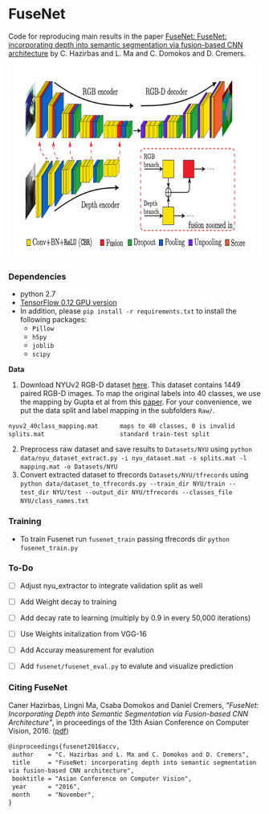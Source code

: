 # FuseNet
Code for reproducing main results in the paper [FuseNet: FuseNet: incorporating depth into semantic segmentation via fusion-based CNN architecture](https://vision.in.tum.de/_media/spezial/bib/hazirbasma2016fusenet.pdf) by C. Hazirbas and L. Ma and C. Domokos and D. Cremers.

<img src="Images/framework.png" width="800px" height="386px"/>

### Dependencies
- python 2.7
- [TensorFlow 0.12 GPU version](https://www.tensorflow.org/get_started/os_setup)
- In addition, please `pip install -r requirements.txt` to install the following packages:
    - `Pillow`
    - `h5py`
    - `joblib`
    - `scipy`

**Data**
1. Download NYUv2 RGB-D dataset [here](http://cs.nyu.edu/~silberman/datasets/nyu_depth_v2.html). This dataset contains 1449 paired RGB-D images. To map the original labels into 40 classes, we use the mapping by Gupta et al from this [paper](https://people.eecs.berkeley.edu/~sgupta/pdf/GuptaArbelaezMalikCVPR13.pdf). For your convenience, we put the data split and label mapping in the subfolders `Raw/`.
```
nyuv2_40class_mapping.mat      maps to 40 classes, 0 is invalid
splits.mat                     standard train-test split
```
2. Preprocess raw dataset and save results to `Datasets/NYU` using
  `python data/nyu_dataset_extract.py -i nyu_dataset.mat -s splits.mat -l mapping.mat -o Datasets/NYU`
3. Convert extracted dataset to tfrecords `Datasets/NYU/tfrecords` using
  `python data/dataset_to_tfrecords.py --train_dir NYU/train --test_dir NYU/test --output_dir NYU/tfrecords --classes_file NYU/class_names.txt`


### Training
- To train Fusenet run `fusenet_train` passing tfrecords dir
  `python fusenet_train.py`


### To-Do
- [ ] Adjust nyu_extractor to integrate validation split as well
- [ ] Add Weight decay to training
- [ ] Add decay rate to learning (multiply by 0.9 in every 50,000 iterations)
- [ ] Use Weights initalization from VGG-16
- [ ] Add Accuray measurement for evalution
- [ ] Add `fusenet/fusenet_eval.py` to evalute and visualize prediction


### Citing FuseNet
Caner Hazirbas, Lingni Ma, Csaba Domokos and Daniel Cremers, _"FuseNet: Incorporating Depth into Semantic Segmentation via Fusion-based CNN Architecture"_, in proceedings of the 13th Asian Conference on Computer Vision, 2016. ([pdf](https://vision.in.tum.de/_media/spezial/bib/hazirbasma2016fusenet.pdf))

    @inproceedings{fusenet2016accv,
     author    = "C. Hazirbas and L. Ma and C. Domokos and D. Cremers",
     title     = "FuseNet: incorporating depth into semantic segmentation via fusion-based CNN architecture",
     booktitle = "Asian Conference on Computer Vision",
     year      = "2016",
     month     = "November",
    }